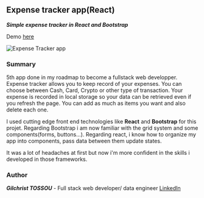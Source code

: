 ## Expense tracker app(React)

**_Simple expense tracker in React and Bootstrap_**

Demo [here](http://mastermind-expense_tracker.herokuapp.com/)

![Expense Tracker app](img/example.jpg)

### Summary

5th  app done in my roadmap to become a fullstack web developper. 
Expense tracker allows you to keep record of your expenses. You can choose between Cash, Card, Crypto or other type 
of transaction.
Your expense is recorded in local storage so your data can be retrieved even if you refresh the page.
You can add as much as items you want and also delete each one.

I used cutting edge front end technologies like **React** and **Bootstrap** for this projet.
Regarding Bootstrap i am now familiar with the grid system and some components(forms, buttons...).
Regarding react, i know how to organize my app into components, pass data between them update states.

It was a lot of headaches at first but now i'm more confident in the skills i developed in those frameworks.

### Author

**_Gilchrist TOSSOU_** - Full stack web developer/ data engineer [LinkedIn](https://linkedin.com/in/gilchrist-tossou-a9663743/)


